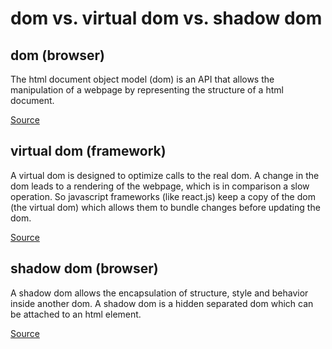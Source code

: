 # dom vs. virtual dom vs. shadow dom

## dom (browser)

The html document object model (dom) is an API that allows the manipulation of a webpage by representing the structure of a html document.

[Source](https://developer.mozilla.org/en-US/docs/Web/API/Document_Object_Model/Introduction)

## virtual dom (framework)

A virtual dom is designed to optimize calls to the real dom. A change in the dom leads to a rendering of the webpage, which is in comparison a slow operation. So javascript frameworks (like react.js) keep a copy of the dom (the virtual dom) which allows them to bundle changes before updating the dom.

[Source](https://reactjs.org/docs/faq-internals.html)

## shadow dom (browser)

A shadow dom allows the encapsulation of structure, style and behavior inside another dom. A shadow dom is a hidden separated dom which can be attached to an html element.

[Source](https://developer.mozilla.org/en-US/docs/Web/Web_Components/Using_shadow_DOM)